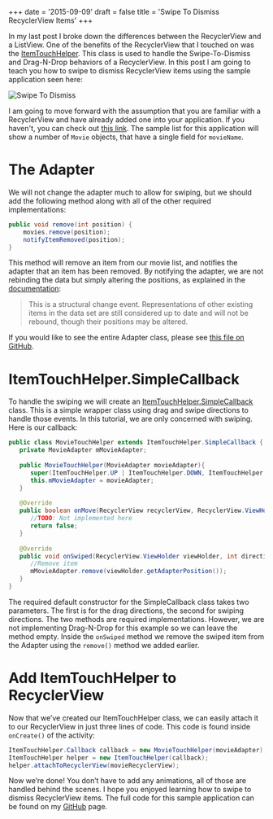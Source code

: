 +++
date = '2015-09-09'
draft = false
title = 'Swipe To Dismiss RecyclerView Items'
+++

In my last post I broke down the differences between the RecyclerView and a ListView. One of the benefits of the RecyclerView that I touched on was the [ItemTouchHelper](https://developer.android.com/reference/android/support/v7/widget/helper/ItemTouchHelper.html). This class is used to handle the Swipe-To-Dismiss and Drag-N-Drop behaviors of a RecyclerView. In this post I am going to teach you how to swipe to dismiss RecyclerView items using the sample application seen here:

![Swipe To Dismiss](/std-sample.gif)

<!--more-->

I am going to move forward with the assumption that you are familiar with a RecyclerView and have already added one into your application. If you haven't, you can check out [this link](https://developer.android.com/training/material/lists-cards.html). The sample list for this application will show a number of `Movie` objects, that have a single field for `movieName`.

# The Adapter

We will not change the adapter much to allow for swiping, but we should add the following method along with all of the other required implementations:

```java
public void remove(int position) {
    movies.remove(position);
    notifyItemRemoved(position);
}
```

This method will remove an item from our movie list, and notifies the adapter that an item has been removed. By notifying the adapter, we are not rebinding the data but simply altering the positions, as explained in the [documentation](https://developer.android.com/reference/android/support/v7/widget/RecyclerView.Adapter.html#notifyItemRemoved(int)):

> This is a structural change event. Representations of other existing items in the data set are still considered up to date and will not be rebound, though their positions may be altered.

If you would like to see the entire Adapter class, please see [this file on GitHub](https://github.com/androidessence/SwipeToDismissSample/blob/master/app/src/main/java/androidessence/movielist/MovieAdapter.java).

# ItemTouchHelper.SimpleCallback

To handle the swiping we will create an [ItemTouchHelper.SimpleCallback](https://developer.android.com/reference/android/support/v7/widget/helper/ItemTouchHelper.SimpleCallback.html) class. This is a simple wrapper class using drag and swipe directions to handle those events. In this tutorial, we are only concerned with swiping. Here is our callback:

```java
public class MovieTouchHelper extends ItemTouchHelper.SimpleCallback {
   private MovieAdapter mMovieAdapter;  
 
   public MovieTouchHelper(MovieAdapter movieAdapter){ 
      super(ItemTouchHelper.UP | ItemTouchHelper.DOWN, ItemTouchHelper.LEFT | ItemTouchHelper.RIGHT); 
      this.mMovieAdapter = movieAdapter; 
   }  
 
   @Override 
   public boolean onMove(RecyclerView recyclerView, RecyclerView.ViewHolder viewHolder, RecyclerView.ViewHolder target) {  
      //TODO: Not implemented here
      return false;  
   } 
  
   @Override 
   public void onSwiped(RecyclerView.ViewHolder viewHolder, int direction) { 
      //Remove item
      mMovieAdapter.remove(viewHolder.getAdapterPosition()); 
   }
}
```

The required default constructor for the SimpleCallback class takes two parameters. The first is for the drag directions, the second for swiping directions. The two methods are required implementations. However, we are not implementing Drag-N-Drop for this example so we can leave the method empty. Inside the `onSwiped` method we remove the swiped item from the Adapter using the `remove()` method we added earlier.

# Add ItemTouchHelper to RecyclerView

Now that we’ve created our ItemTouchHelper class, we can easily attach it to our RecyclerView in just three lines of code. This code is found inside `onCreate()` of the activity:

```java
ItemTouchHelper.Callback callback = new MovieTouchHelper(movieAdapter);
ItemTouchHelper helper = new ItemTouchHelper(callback);
helper.attachToRecyclerView(movieRecyclerView);
```

Now we’re done! You don’t have to add any animations, all of those are handled behind the scenes. I hope you enjoyed learning how to swipe to dismiss RecyclerView items. The full code for this sample application can be found on my [GitHub](https://github.com/androidessence/SwipeToDismissSample) page.